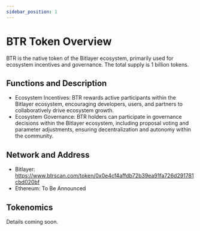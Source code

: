 ```yaml
---
sidebar_position: 1
---
```


# BTR Token Overview

BTR is the native token of the Bitlayer ecosystem, primarily used for ecosystem incentives and governance. The total supply is 1 billion tokens.

## Functions and Description

- Ecosystem Incentives: BTR rewards active participants within the Bitlayer ecosystem, encouraging developers, users, and partners to collaboratively drive ecosystem growth.
- Ecosystem Governance: BTR holders can participate in governance decisions within the Bitlayer ecosystem, including proposal voting and parameter adjustments, ensuring decentralization and autonomy within the community.

## Network and Address
- Bitlayer: https://www.btrscan.com/token/0x0e4cf4affdb72b39ea91fa726d291781cbd020bf
- Ethereum: To Be Announced

## Tokenomics

Details coming soon.